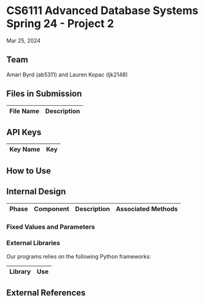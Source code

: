 # CS6111 Advanced Database Systems Spring 24 - Project 2
Mar 25, 2024

## Team
Amari Byrd (ab5311) and Lauren Kopac (ljk2148)

## Files in Submission
|File Name| Description|
|---------|------------|



## API Keys
|Key Name | Key|
|---------|------------|


## How to Use

  
## Internal Design


|Phase| Component | Description |Associated Methods|
|---------|---------|------------|------------|

### Fixed Values and Parameters

### External Libraries
Our programs relies on the following Python frameworks:

|Library | Use |
|---------|------------|

## External References
